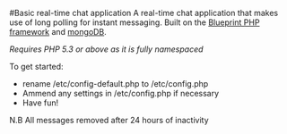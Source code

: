 #Basic real-time chat application 
A real-time chat application that makes use of long polling for instant messaging. Built on the [Blueprint PHP framework](https://github.com/jooldesign/Blueprint-PHP-Framework) and [mongoDB](https://github.com/mongodb/mongo).

_Requires PHP 5.3 or above as it is fully namespaced_

To get started:

* rename /etc/config-default.php to /etc/config.php
* Ammend any settings in /etc/config.php if necessary
* Have fun!

N.B All messages removed after 24 hours of inactivity